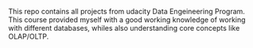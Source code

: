 This repo contains all projects from udacity Data Engeineering Program. This course provided myself with a good working knowledge of working with different databases, whiles also understanding core concepts like OLAP/OLTP.
